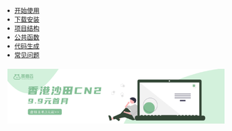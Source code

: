 * [开始使用](start/?id=install)
* [下载安装](install/)
* [项目结构](admin/list)
* [公共函数](admin/base)
* [代码生成](crud/)
* [常见问题](help/)

<div class="ew-doc-adv-list" style="padding-top:8px;padding-left:8px;padding-right:8px;">
    <a class="ew-doc-adv-item" href="https://www.chamaoyun.com/server/buy.html" target="_blank">
        <img src="image/茶猫云.png"/>
    </a>
</div>